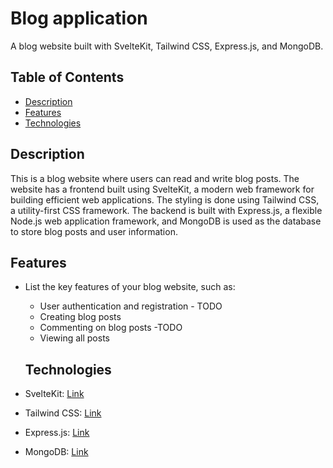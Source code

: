 # Blog application

A blog website built with SvelteKit, Tailwind CSS, Express.js, and MongoDB.

## Table of Contents

- [Description](#description)
- [Features](#features)
- [Technologies](#technologies)

## Description

This is a blog website where users can read and write blog posts. The website has a frontend built using SvelteKit, a modern web framework for building efficient web applications. The styling is done using Tailwind CSS, a utility-first CSS framework. The backend is built with Express.js, a flexible Node.js web application framework, and MongoDB is used as the database to store blog posts and user information.


## Features

- List the key features of your blog website, such as:
  - User authentication and registration - TODO
  - Creating blog posts
  - Commenting on blog posts -TODO
  - Viewing all posts

  ## Technologies

- SvelteKit: [Link](https://kit.svelte.dev/)
- Tailwind CSS: [Link](https://tailwindcss.com/)
- Express.js: [Link](https://expressjs.com/)
- MongoDB: [Link](https://www.mongodb.com/)
